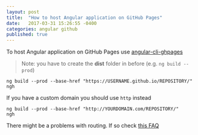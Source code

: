 ```yaml
---
layout: post
title:  "How to host Angular application on GitHub Pages"
date:   2017-03-31 15:26:55 -0400
categories: angular github
published: true
---
```

To host Angular application on GitHub Pages use [angular-cli-ghpages](https://github.com/angular-buch/angular-cli-ghpages)

> Note: you have to create the **dist** folder in before (e.g. `ng build --prod`)

```
ng build --prod --base-href "https://USERNAME.github.io/REPOSITORY/"
ngh
```

If you have a custom domain you should use `http` instead

```
ng build --prod --base-href "http://YOURDOMAIN.com/REPOSITORY/"
ngh
```

There might be a problems with routing. If so check [this FAQ](https://github.com/angular-buch/angular-cli-ghpages/wiki/FAQ#why-is-the-routing-not-working-correctly-on-hard-reload-specific-to-github-pages-only)